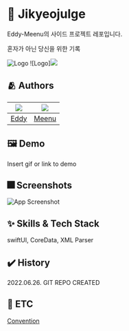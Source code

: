 # :iphone: Jikyeojulge
Eddy-Meenu의 사이드 프로젝트 레포입니다.

혼자가 아닌 당신을 위한 기록

![Logo](https://dummyimage.com/1000x300/000/fff.png)
![Logo]<img src= "file:///Users/joonyong/Downloads/LogoImage.png">

## :people_hugging: Authors

|<img src="https://github.com/JUNY0110.png">|<img src="https://github.com/taek0622.png">|
|:-:|:-:|
|[Eddy](https://www.github.com/JUNY0110)|[Meenu](https://github.com/taek0622)|


## :framed_picture: Demo

Insert gif or link to demo


## :fireworks: Screenshots

![App Screenshot](https://dummyimage.com/250x500/000/fff.png)

## :sparkles: Skills & Tech Stack
swiftUI, CoreData, XML Parser


## ✔️ History
2022.06.26. GIT REPO CREATED

## 🧩 ETC

[Convention](./Convention.md)
